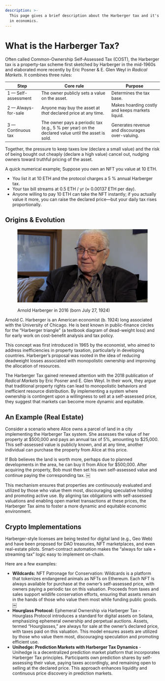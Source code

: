 ```yaml
---
description: >-
  This page gives a brief description about the Harberger tax and it's history
  in economics.
---
```


# What is the Harberger Tax?

Often called Common-Ownership Self-Assessed Tax (COST), the Harberger tax is a property-tax scheme first sketched by Harberger in the mid-1960s and elaborated more recently by Eric Posner & E. Glen Weyl in _Radical Markets_. It combines three rules:

| Step                | Core rule                                                                                         | Purpose                                         |
| ------------------- | ------------------------------------------------------------------------------------------------- | ----------------------------------------------- |
| 1 — Self-assessment | The owner publicly sets a value on the asset.                                                     | Determines the tax base.                        |
| 2 — Always-for-sale | Anyone may buy the asset at _that_ declared price at any time.                                    | Makes hoarding costly and keeps markets liquid. |
| 3 — Continuous tax  | The owner pays a periodic tax (e.g., 5 % per year) on the declared value until the asset is sold. | Generates revenue and discourages over-valuing. |

Together, the pressure to keep taxes low (declare a small value) and the risk of being bought out cheaply (declare a high value) cancel out, nudging owners toward truthful pricing of the asset.

A quick numerical example; Suppose you own an NFT you value at 10 ETH.

- You list it at 10 ETH and the protocol charges a 5 % annual Harberger tax.
- Your tax bill streams at 0.5 ETH / yr (≈ 0.00137 ETH per day).
- Anyone willing to pay 10 ETH can take the NFT instantly; if you actually value it more, you can raise the declared price—but your daily tax rises proportionally.

## **Origins & Evolution**

<figure><img src="../../.gitbook/assets/image (1) (1).png" alt=""><figcaption><p>Arnold Harberger in 2016 (born July 27, 1924)</p></figcaption></figure>

Arnold C. Harberger is an American economist (b. 1924) long associated with the University of Chicago. He is best known in public-finance circles for the “Harberger triangle” (a textbook diagram of dead-weight loss) and for early work on cost-benefit analysis and tax policy.

This concept was first introduced in 1965 by the economist, who aimed to address inefficiencies in property taxation, particularly in developing countries. Harberger’s proposal was rooted in the idea of reducing deadweight losses associated with monopolistic ownership and improving the allocation of resources.

The Harberger Tax gained renewed attention with the 2018 publication of _Radical Markets_ by Eric Posner and E. Glen Weyl. In their work, they argue that traditional property rights can lead to monopolistic behaviors and inefficient resource distribution. By implementing a system where ownership is contingent upon a willingness to sell at a self-assessed price, they suggest that markets can become more dynamic and equitable.

## An Example (Real Estate)

Consider a scenario where Alice owns a parcel of land in a city implementing the Harberger Tax system. She assesses the value of her property at $500,000 and pays an annual tax of 5%, amounting to $25,000. This self-assessed value is publicly known, and at any time, another individual can purchase the property from Alice at this price.&#x20;

If Bob believes the land is worth more, perhaps due to planned developments in the area, he can buy it from Alice for $500,000. After acquiring the property, Bob must then set his own self-assessed value and continue paying the corresponding tax. ￼

This mechanism ensures that properties are continuously evaluated and utilized by those who value them most, discouraging speculative holding and promoting active use. By aligning tax obligations with self-assessed valuations and enabling open market transactions at these prices, the Harberger Tax aims to foster a more dynamic and equitable economic environment.

## Crypto Implementations

Harberger-style licenses are being tested for digital land (e.g., Geo Web) and have been proposed for DAO treasuries, NFT marketplaces, and even real-estate pilots. Smart-contract automation makes the “always for sale + streaming tax” logic easy to implement on-chain.

Here are a few examples:

- **Wildcards:** NFT Patronage for Conservation: Wildcards is a platform that tokenizes endangered animals as NFTs on Ethereum. Each NFT is always available for purchase at the owner’s self-assessed price, with owners paying a periodic tax on this valuation. Proceeds from taxes and sales support wildlife conservation efforts, ensuring that assets remain in the hands of those who value them most while funding public goods. ￼
- **Hourglass Protocol:** Ephemeral Ownership via Harberger Tax - Hourglass Protocol introduces a standard for digital assets on Solana, emphasizing ephemeral ownership and perpetual auctions. Assets, termed “Hourglasses,” are always for sale at the owner’s declared price, with taxes paid on this valuation. This model ensures assets are utilized by those who value them most, discouraging speculation and promoting efficient use.
- **Unihedge: Prediction Markets with Harberger Tax Dynamics** - Unihedge is a decentralized prediction market platform that incorporates Harberger Tax principles. Participants own prediction shares by self-assessing their value, paying taxes accordingly, and remaining open to selling at the declared price. This approach enhances liquidity and continuous price discovery in prediction markets.
